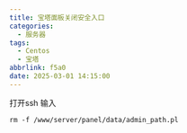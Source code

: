```yaml
---
title: 宝塔面板关闭安全入口
categories:
  - 服务器
tags:
  - Centos
  - 宝塔
abbrlink: f5a0
date: 2025-03-01 14:15:00
---
```


打开ssh 输入

```shell
rm -f /www/server/panel/data/admin_path.pl
```
